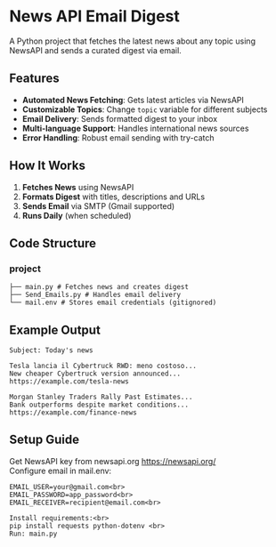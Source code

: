 # News API Email Digest 

A Python project that fetches the latest news about any topic using NewsAPI and sends a curated digest via email.

## Features 

- **Automated News Fetching**: Gets latest articles via NewsAPI
- **Customizable Topics**: Change `topic` variable for different subjects
- **Email Delivery**: Sends formatted digest to your inbox
- **Multi-language Support**: Handles international news sources
- **Error Handling**: Robust email sending with try-catch

## How It Works 

1. **Fetches News** using NewsAPI
2. **Formats Digest** with titles, descriptions and URLs
3. **Sends Email** via SMTP (Gmail supported)
4. **Runs Daily** (when scheduled)

## Code Structure
### project
    ├── main.py # Fetches news and creates digest
    ├── Send_Emails.py # Handles email delivery
    └── mail.env # Stores email credentials (gitignored)


## Example Output

```text
Subject: Today's news

Tesla lancia il Cybertruck RWD: meno costoso...
New cheaper Cybertruck version announced...
https://example.com/tesla-news

Morgan Stanley Traders Rally Past Estimates...
Bank outperforms despite market conditions...
https://example.com/finance-news
```
## Setup Guide 
Get NewsAPI key from newsapi.org
https://newsapi.org/<br>
Configure email in mail.env:
```
EMAIL_USER=your@gmail.com<br>
EMAIL_PASSWORD=app_password<br>
EMAIL_RECEIVER=recipient@email.com<br>
```

```text
Install requirements:<br>
pip install requests python-dotenv <br>
Run: main.py
```
